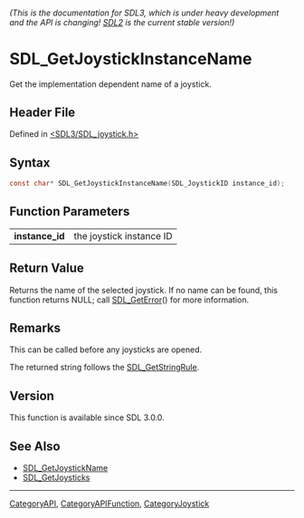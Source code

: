 ###### (This is the documentation for SDL3, which is under heavy development and the API is changing! [SDL2](https://wiki.libsdl.org/SDL2/) is the current stable version!)
# SDL_GetJoystickInstanceName

Get the implementation dependent name of a joystick.

## Header File

Defined in [<SDL3/SDL_joystick.h>](https://github.com/libsdl-org/SDL/blob/main/include/SDL3/SDL_joystick.h)

## Syntax

```c
const char* SDL_GetJoystickInstanceName(SDL_JoystickID instance_id);

```

## Function Parameters

|                     |                          |
| ------------------- | ------------------------ |
| **instance_id**     | the joystick instance ID |

## Return Value

Returns the name of the selected joystick. If no name can be found, this
function returns NULL; call [SDL_GetError](SDL_GetError)() for more
information.

## Remarks

This can be called before any joysticks are opened.

The returned string follows the [SDL_GetStringRule](SDL_GetStringRule).

## Version

This function is available since SDL 3.0.0.

## See Also

- [SDL_GetJoystickName](SDL_GetJoystickName)
- [SDL_GetJoysticks](SDL_GetJoysticks)

----
[CategoryAPI](CategoryAPI), [CategoryAPIFunction](CategoryAPIFunction), [CategoryJoystick](CategoryJoystick)

